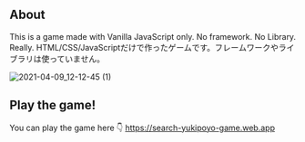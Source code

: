 ## About
This is a game made with Vanilla JavaScript only. No framework. No Library. Really.
HTML/CSS/JavaScriptだけで作ったゲームです。フレームワークやライブラリは使っていません。

![2021-04-09_12-12-45 (1)](https://user-images.githubusercontent.com/43740689/114123305-0320ee80-992d-11eb-911c-92633f9e1c03.gif)


## Play the game!
You can play the game here 👇
https://search-yukipoyo-game.web.app

